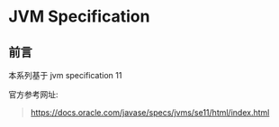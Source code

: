 # JVM Specification

## 前言

本系列基于 jvm specification 11

官方参考网址:

> https://docs.oracle.com/javase/specs/jvms/se11/html/index.html



